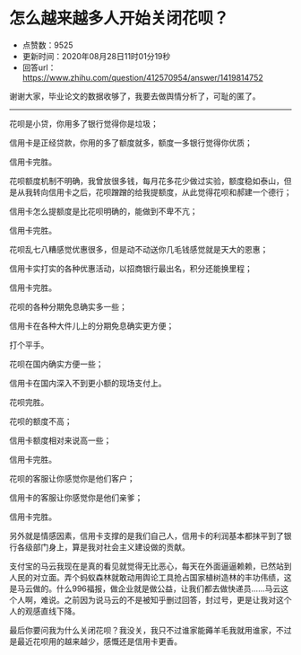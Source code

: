 # 怎么越来越多人开始关闭花呗？
- 点赞数：9525
- 更新时间：2020年08月28日11时01分19秒
- 回答url：https://www.zhihu.com/question/412570954/answer/1419814752
<body>
 <p data-pid="aEtkG-C6">谢谢大家，毕业论文的数据收够了，我要去做舆情分析了，可耻的匿了。</p>
 <hr>
 <p data-pid="z8fOWnbx">花呗是小贷，你用多了银行觉得你是垃圾；</p>
 <p data-pid="hlrdlnxO">信用卡是正经贷款，你用的多了额度就多，额度一多银行觉得你优质；</p>
 <p data-pid="-1mrfZji">信用卡完胜。</p>
 <p data-pid="cbGbfurj">花呗额度机制不明确，我曾放很多钱，每月花多花少做过实验，额度稳如泰山，但是从我转向信用卡之后，花呗蹭蹭的给我提额度，从此觉得花呗和郝建一个德行；</p>
 <p data-pid="M5gbAMWZ">信用卡怎么提额度是比花呗明确的，能做到不卑不亢；</p>
 <p data-pid="KMIRtvzE">信用卡完胜。</p>
 <p data-pid="8mLjvOnv">花呗乱七八糟感觉优惠很多，但是动不动送你几毛钱感觉就是天大的恩惠；</p>
 <p data-pid="rwrhjt1H">信用卡实打实的各种优惠活动，以招商银行最出名，积分还能换里程；</p>
 <p data-pid="6I1l4vTQ">信用卡完胜。</p>
 <p data-pid="J69wSgIw">花呗的各种分期免息确实多一些；</p>
 <p data-pid="em9nFhNe">信用卡在各种大件儿上的分期免息确实更方便；</p>
 <p data-pid="DNSDjj_G">打个平手。</p>
 <p data-pid="Pwtyf_Gn">花呗在国内确实方便一些；</p>
 <p data-pid="VLzyjN-c">信用卡在国内深入不到更小额的现场支付上。</p>
 <p data-pid="pUqZkvOR">花呗完胜。</p>
 <p data-pid="oyQqbWZu">花呗的额度不高；</p>
 <p data-pid="Y42m6vWV">信用卡额度相对来说高一些；</p>
 <p data-pid="kQRimiCo">信用卡完胜。</p>
 <p data-pid="Of8--3g7">花呗的客服让你感觉你是他们客户；</p>
 <p data-pid="6FPAbXV1">信用卡的客服让你感觉你是他们亲爹；</p>
 <p data-pid="VG6l2ODY">信用卡完胜。</p>
 <p data-pid="6lT9QWra">另外就是情感因素，信用卡支撑的是我们自己人，信用卡的利润基本都抹平到了银行各级部门身上，算是我对社会主义建设做的贡献。</p>
 <p data-pid="eZdTVXGq">支付宝的马云我现在是真的看见就觉得无比恶心，每天在外面逼逼赖赖，已然站到人民的对立面。弄个蚂蚁森林就敢动用舆论工具抢占国家植树造林的丰功伟绩，这是马云做的。什么996福报，做企业就是做公益，让我们都去做快递员......马云这个人啊，难说。之前因为说马云的不是被知乎删过回答，封过号，更是让我对这个人的观感直线下降。</p>
 <p data-pid="QOVRrrMl">最后你要问我为什么关闭花呗？我没关，我只不过谁家能薅羊毛我就用谁家，不过是最近花呗用的越来越少，感慨还是信用卡更香。</p>
</body>